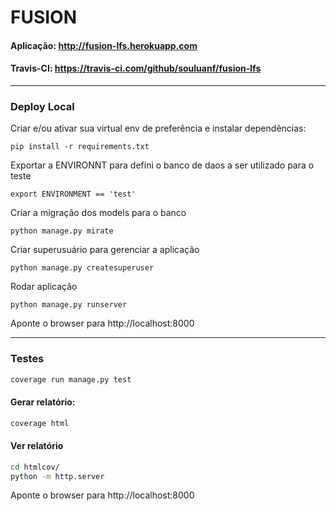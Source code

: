 # FUSION

#### Aplicação: http://fusion-lfs.herokuapp.com
#### Travis-CI: https://travis-ci.com/github/souluanf/fusion-lfs

___
### Deploy Local
Criar e/ou ativar sua virtual env de preferência e instalar dependências:
```batch
pip install -r requirements.txt
```
Exportar a ENVIRONNT para defini o banco de daos a ser utilizado para o teste
``` batch
export ENVIRONMENT == 'test'
```
Criar a migração dos models para o banco
```batch
python manage.py mirate
```
Criar superusuário para gerenciar a aplicação
```batch
python manage.py createsuperuser
```
Rodar aplicação
```batch
python manage.py runserver
```
Aponte o browser para http://localhost:8000
___
### Testes
``` bash
coverage run manage.py test
```
#### Gerar relatório:
``` bash
coverage html
```
#### Ver relatório
``` bash
cd htmlcov/
python -m http.server
```
Aponte o browser para http://localhost:8000

